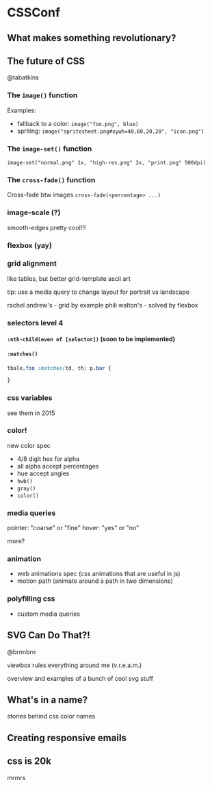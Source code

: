 # CSSConf

## What makes something revolutionary?


## The future of CSS

@tabatkins

### The `image()` function

Examples:
- fallback to a color: `image("foo.png", blue)`
- spriting: `image("spritesheet.png#xywh=40,60,20,20", "icon.png")`

### The `image-set()` function

`image-set("normal.png" 1x, "high-res.png" 2x, "print.png" 500dpi)`


### The `cross-fade()` function
Cross-fade btw images
`cross-fade(<percentage> ...)`

### image-scale (?)
smooth-edges pretty cool!!!

### flexbox (yay)

### grid alignment

like tables, but better
grid-template ascii art

tip: use a media query to change layout for portrait vs landscape

rachel andrew's - grid by example
phili walton's - solved by flexbox


### selectors level 4

#### `:nth-child(even of [selector])` (soon to be implemented)

#### `:matches()`

```css
tbale.foo :matches(td, th) p.bar {

}
```


### css variables

see them in 2015


### color!

new color spec

- 4/8 digit hex for alpha
- all alpha accept percentages
- hue accept angles
- `hwb()`
- `gray()`
- `color()`

### media queries

pointer: "coarse" or "fine"
hover: "yes" or "no"

more?

### animation

- web animations spec (css animations that are useful in js)
- motion path (animate around a path in two dimensions)

### polyfilling css

- custom media queries


## SVG Can Do That?!

@brnnbrn

viewbox rules everything around me (v.r.e.a.m.)

overview and examples of a bunch of cool svg stuff


## What's in a name?

stories behind css color names


## Creating responsive emails


## css is 20k
mrmrs
